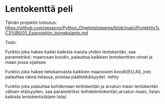# Lentokenttä peli


Tämän projektin toteutus: https://github.com/vesavvo/Python_Ohjelmistoteema/blob/main/Projektity%C3%B6/01_Esiprojektin_toimeksianto.md



Todo:

  Funktio joka hakee kaikki kaikista maista yhden lentokentän, saa parametriksi: maanosan koodin, palauttaa kaikkien lentokenttien nimet ja maan jossa sijaitsee 

  Funktio joka hakee tietokannasta kaikkien maanosien koodit(EU,AS, jne) palauttaa nämä listassa, poistaa päällekkäisyydet -tehty
  
  Funktio joka palauttaa kohdemaan lentokentän ja arvatun maan lentokentän välisen etäisyyden, saa parametriksi: kohdelentokentän,arvatun maan, listan kaikista lentokentistä(em lista)
  
